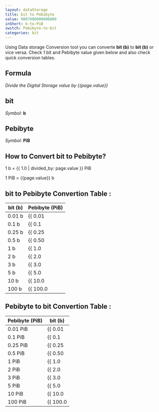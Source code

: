 ```yaml
---
layout: dataStorage
title: bit to Pebibyte
value: 9007000000000000
inShort: b-to-PiB
switch: Pebibyte-to-bit
categories: bit
---
```


Using Data storage Conversion tool you can converte **bit (b)** to **bit (b)** or vice versa. Check 1 bit and Pebibyte value given below and also check quick conversion tables.

## Formula
*Divide the Digital Storage value by {{page.value}}*

## bit
*Symbol:* **b**

## Pebibyte
*Symbol:* **PiB**

## How to Convert bit to Pebibyte?

1 b = {{ 1.0 | divided_by: page.value }} PiB

1 PiB = {{page.value}} b


## bit to Pebibyte Convertion Table :

| bit (b) | Pebibyte (PiB) |
| ---- | ---- |
| 0.01 b | {{ 0.01 | divided_by: page.value | round: 12 }} PiB |
| 0.1 b | {{ 0.1 | divided_by: page.value | round: 12 }} PiB |
| 0.25 b | {{ 0.25 | divided_by: page.value | round: 12 }} PiB |
| 0.5 b | {{ 0.50 | divided_by: page.value | round: 12 }} PiB |
| 1 b | {{ 1.0 | divided_by: page.value | round: 12 }} PiB |
| 2 b | {{ 2.0 | divided_by: page.value | round: 12 }} PiB |
| 3 b | {{ 3.0 | divided_by: page.value | round: 12 }} PiB |
| 5 b | {{ 5.0 | divided_by: page.value | round: 12 }} PiB |
| 10 b | {{ 10.0 | divided_by: page.value | round: 12 }} PiB |
| 100 b | {{ 100.0 | divided_by: page.value | round: 12 }} PiB |

## Pebibyte to bit Convertion Table :

| Pebibyte (PiB) | bit (b) |
| ---- | ---- |
| 0.01 PiB | {{ 0.01 | times: page.value | round: 12 }} b |
| 0.1 PiB | {{ 0.1 | times: page.value | round: 12 }} b |
| 0.25 PiB | {{ 0.25 | times: page.value | round: 12 }} b |
| 0.5 PiB | {{ 0.50 | times: page.value | round: 12 }} b |
| 1 PiB | {{ 1.0 | times: page.value | round: 12 }} b |
| 2 PiB | {{ 2.0 | times: page.value | round: 12 }} b |
| 3 PiB | {{ 3.0 | times: page.value | round: 12 }} b |
| 5 PiB | {{ 5.0 | times: page.value | round: 12 }} b |
| 10 PiB | {{ 10.0 | times: page.value | round: 12 }} b |
| 100 PiB | {{ 100.0 | times: page.value | round: 12 }} b |


<script>
document.getElementById('selectInput')[0].selected = true
document.getElementById('selectOutput')[21].selected = true
</script>

